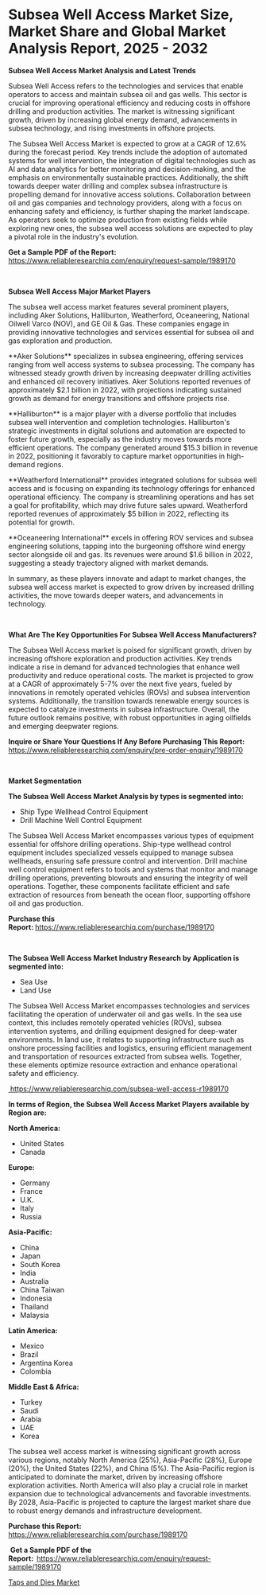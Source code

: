 <p><h1>Subsea Well Access Market Size, Market Share and Global Market Analysis Report, 2025 - 2032</h1></p><p><strong>Subsea Well Access Market Analysis and Latest Trends</strong></p>
<p><p>Subsea Well Access refers to the technologies and services that enable operators to access and maintain subsea oil and gas wells. This sector is crucial for improving operational efficiency and reducing costs in offshore drilling and production activities. The market is witnessing significant growth, driven by increasing global energy demand, advancements in subsea technology, and rising investments in offshore projects. </p><p>The Subsea Well Access Market is expected to grow at a CAGR of 12.6% during the forecast period. Key trends include the adoption of automated systems for well intervention, the integration of digital technologies such as AI and data analytics for better monitoring and decision-making, and the emphasis on environmentally sustainable practices. Additionally, the shift towards deeper water drilling and complex subsea infrastructure is propelling demand for innovative access solutions. Collaboration between oil and gas companies and technology providers, along with a focus on enhancing safety and efficiency, is further shaping the market landscape. As operators seek to optimize production from existing fields while exploring new ones, the subsea well access solutions are expected to play a pivotal role in the industry's evolution.</p></p>
<p><strong>Get a Sample PDF of the Report:&nbsp;</strong> <a href="https://www.reliableresearchiq.com/enquiry/request-sample/1989170?utm_campaign=2282&utm_medium=2&utm_source=Github&utm_content=ia&utm_term=10042025&utm_id=subsea-well-access">https://www.reliableresearchiq.com/enquiry/request-sample/1989170</a></p>
<p>&nbsp;</p>
<p><strong>Subsea Well Access Major Market Players</strong></p>
<p><p>The subsea well access market features several prominent players, including Aker Solutions, Halliburton, Weatherford, Oceaneering, National Oilwell Varco (NOV), and GE Oil & Gas. These companies engage in providing innovative technologies and services essential for subsea oil and gas exploration and production.</p><p>**Aker Solutions** specializes in subsea engineering, offering services ranging from well access systems to subsea processing. The company has witnessed steady growth driven by increasing deepwater drilling activities and enhanced oil recovery initiatives. Aker Solutions reported revenues of approximately $2.1 billion in 2022, with projections indicating sustained growth as demand for energy transitions and offshore projects rise.</p><p>**Halliburton** is a major player with a diverse portfolio that includes subsea well intervention and completion technologies. Halliburton's strategic investments in digital solutions and automation are expected to foster future growth, especially as the industry moves towards more efficient operations. The company generated around $15.3 billion in revenue in 2022, positioning it favorably to capture market opportunities in high-demand regions.</p><p>**Weatherford International** provides integrated solutions for subsea well access and is focusing on expanding its technology offerings for enhanced operational efficiency. The company is streamlining operations and has set a goal for profitability, which may drive future sales upward. Weatherford reported revenues of approximately $5 billion in 2022, reflecting its potential for growth.</p><p>**Oceaneering International** excels in offering ROV services and subsea engineering solutions, tapping into the burgeoning offshore wind energy sector alongside oil and gas. Its revenues were around $1.6 billion in 2022, suggesting a steady trajectory aligned with market demands.</p><p>In summary, as these players innovate and adapt to market changes, the subsea well access market is expected to grow driven by increased drilling activities, the move towards deeper waters, and advancements in technology.</p></p>
<p>&nbsp;</p>
<p><strong>What Are The Key Opportunities For Subsea Well Access Manufacturers?</strong></p>
<p><p>The Subsea Well Access market is poised for significant growth, driven by increasing offshore exploration and production activities. Key trends indicate a rise in demand for advanced technologies that enhance well productivity and reduce operational costs. The market is projected to grow at a CAGR of approximately 5-7% over the next five years, fueled by innovations in remotely operated vehicles (ROVs) and subsea intervention systems. Additionally, the transition towards renewable energy sources is expected to catalyze investments in subsea infrastructure. Overall, the future outlook remains positive, with robust opportunities in aging oilfields and emerging deepwater regions.</p></p>
<p><strong>Inquire or Share Your Questions If Any Before Purchasing This Report:</strong> <a href="https://www.reliableresearchiq.com/enquiry/pre-order-enquiry/1989170?utm_campaign=2282&utm_medium=2&utm_source=Github&utm_content=ia&utm_term=10042025&utm_id=subsea-well-access">https://www.reliableresearchiq.com/enquiry/pre-order-enquiry/1989170</a></p>
<p>&nbsp;</p>
<p><strong>Market Segmentation</strong></p>
<p><strong>The Subsea Well Access Market Analysis by types is segmented into:</strong></p>
<p><ul><li>Ship Type Wellhead Control Equipment</li><li>Drill Machine Well Control Equipment</li></ul></p>
<p><p>The Subsea Well Access Market encompasses various types of equipment essential for offshore drilling operations. Ship-type wellhead control equipment includes specialized vessels equipped to manage subsea wellheads, ensuring safe pressure control and intervention. Drill machine well control equipment refers to tools and systems that monitor and manage drilling operations, preventing blowouts and ensuring the integrity of well operations. Together, these components facilitate efficient and safe extraction of resources from beneath the ocean floor, supporting offshore oil and gas production.</p></p>
<p><strong>Purchase this Report:&nbsp;</strong><a href="https://www.reliableresearchiq.com/purchase/1989170?utm_campaign=2282&utm_medium=2&utm_source=Github&utm_content=ia&utm_term=10042025&utm_id=subsea-well-access">https://www.reliableresearchiq.com/purchase/1989170</a></p>
<p>&nbsp;</p>
<p><strong>The Subsea Well Access Market Industry Research by Application is segmented into:</strong></p>
<p><ul><li>Sea Use</li><li>Land Use</li></ul></p>
<p><p>The Subsea Well Access Market encompasses technologies and services facilitating the operation of underwater oil and gas wells. In the sea use context, this includes remotely operated vehicles (ROVs), subsea intervention systems, and drilling equipment designed for deep-water environments. In land use, it relates to supporting infrastructure such as onshore processing facilities and logistics, ensuring efficient management and transportation of resources extracted from subsea wells. Together, these elements optimize resource extraction and enhance operational safety and efficiency.</p></p>
<p><a href="https://www.reliableresearchiq.com/subsea-well-access-r1989170?utm_campaign=2282&utm_medium=2&utm_source=Github&utm_content=ia&utm_term=10042025&utm_id=subsea-well-access">&nbsp;https://www.reliableresearchiq.com/subsea-well-access-r1989170</a></p>
<p><strong>In terms of Region, the Subsea Well Access Market Players available by Region are:</strong></p>
<p>
    <p> <strong> North America: </strong>
        <ul>
            <li>United States</li>
            <li>Canada</li>
        </ul>
        </p> 
    <p> <strong> Europe: </strong>
        <ul>
            <li>Germany</li>
            <li>France</li>
            <li>U.K.</li>
            <li>Italy</li>
            <li>Russia</li>
        </ul>
        </p> 
    <p> <strong> Asia-Pacific: </strong>
        <ul>
            <li>China</li>
            <li>Japan</li>
            <li>South Korea</li>
            <li>India</li>
            <li>Australia</li>
            <li>China Taiwan</li>
            <li>Indonesia</li>
            <li>Thailand</li>
            <li>Malaysia</li>
        </ul>
        </p> 
    <p> <strong> Latin America: </strong>
        <ul>
            <li>Mexico</li>
            <li>Brazil</li>
            <li>Argentina Korea</li>
            <li>Colombia</li>
        </ul>
        </p> 
    <p> <strong> Middle East & Africa: </strong>
        <ul>
            <li>Turkey</li>
            <li>Saudi</li>
            <li>Arabia</li>
            <li>UAE</li>
            <li>Korea</li>
        </ul>
    </p>
    </p>
<p><p>The subsea well access market is witnessing significant growth across various regions, notably North America (25%), Asia-Pacific (28%), Europe (20%), the United States (22%), and China (5%). The Asia-Pacific region is anticipated to dominate the market, driven by increasing offshore exploration activities. North America will also play a crucial role in market expansion due to technological advancements and favorable investments. By 2028, Asia-Pacific is projected to capture the largest market share due to robust energy demands and infrastructure development.</p></p>
<p><strong>Purchase this Report: </strong><a href="https://www.reliableresearchiq.com/purchase/1989170?utm_campaign=2282&utm_medium=2&utm_source=Github&utm_content=ia&utm_term=10042025&utm_id=subsea-well-access">https://www.reliableresearchiq.com/purchase/1989170</a></p>
<p>&nbsp;<strong>Get a Sample PDF of the Report:&nbsp;&nbsp;</strong><a href="https://www.reliableresearchiq.com/enquiry/request-sample/1989170?utm_campaign=2282&utm_medium=2&utm_source=Github&utm_content=ia&utm_term=10042025&utm_id=subsea-well-access">https://www.reliableresearchiq.com/enquiry/request-sample/1989170</a></p>
<p><strong></strong></p>
<p><p><a href="https://github.com/aiamekar/Market-Research-Report-List-1/blob/main/taps-and-dies-market.md?utm_campaign=2282&utm_medium=2&utm_source=Github&utm_content=ia&utm_term=10042025&utm_id=subsea-well-access">Taps and Dies Market</a></p></p>
